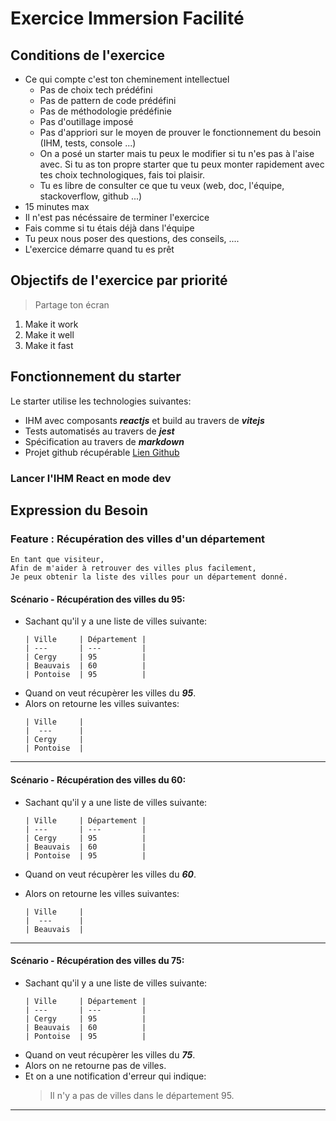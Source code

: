 # Exercice Immersion Facilité

## Conditions de l'exercice

- Ce qui compte c'est ton cheminement intellectuel
  - Pas de choix tech prédéfini
  - Pas de pattern de code prédéfini
  - Pas de méthodologie prédéfinie
  - Pas d'outillage imposé
  - Pas d'appriori sur le moyen de prouver le fonctionnement du besoin (IHM, tests, console ...)
  - On a posé un starter mais tu peux le modifier si tu n'es pas à l'aise avec. Si tu as ton propre starter que tu peux monter rapidement avec tes choix technologiques, fais toi plaisir.
  - Tu es libre de consulter ce que tu veux (web, doc, l'équipe, stackoverflow, github ...)
- 15 minutes max
- Il n'est pas nécéssaire de terminer l'exercice
- Fais comme si tu étais déjà dans l'équipe
- Tu peux nous poser des questions, des conseils, ....
- L'exercice démarre quand tu es prêt

## Objectifs de l'exercice par priorité

> Partage ton écran

1. Make it work
2. Make it well
3. Make it fast

## Fonctionnement du starter
Le starter utilise les technologies suivantes:
- IHM avec composants ***reactjs*** et build au travers de ***vitejs***
- Tests automatisés au travers de ***jest***
- Spécification au travers de ***markdown***
- Projet github récupérable [Lien Github](https://github.com/bbohec/immersion-facilit-e-entretien)
 
### Lancer l'IHM React en mode dev


## Expression du Besoin

### Feature : Récupération des villes d'un département

```
En tant que visiteur,
Afin de m'aider à retrouver des villes plus facilement,
Je peux obtenir la liste des villes pour un département donné.
```

#### Scénario - Récupération des villes du 95:

- Sachant qu'il y a une liste de villes suivante:
  ```
  | Ville     | Département |
  | ---       | ---         |
  | Cergy     | 95          |
  | Beauvais  | 60          |
  | Pontoise  | 95          |
  ```
- Quand on veut récupèrer les villes du **_95_**.
- Alors on retourne les villes suivantes:
  ```
  | Ville     |
  |  ---      |
  | Cergy     |
  | Pontoise  |
  ```

---

#### Scénario - Récupération des villes du 60:

- Sachant qu'il y a une liste de villes suivante:

  ```
  | Ville     | Département |
  | ---       | ---         |
  | Cergy     | 95          |
  | Beauvais  | 60          |
  | Pontoise  | 95          |
  ```

- Quand on veut récupèrer les villes du **_60_**.
- Alors on retourne les villes suivantes:
  ```
  | Ville     |
  |  ---      |
  | Beauvais  |
  ```

---

#### Scénario - Récupération des villes du 75:

- Sachant qu'il y a une liste de villes suivante:
  ```
  | Ville     | Département |
  | ---       | ---         |
  | Cergy     | 95          |
  | Beauvais  | 60          |
  | Pontoise  | 95          |
  ```
- Quand on veut récupèrer les villes du **_75_**.
- Alors on ne retourne pas de villes.
- Et on a une notification d'erreur qui indique:
  > Il n'y a pas de villes dans le département 95.

---
